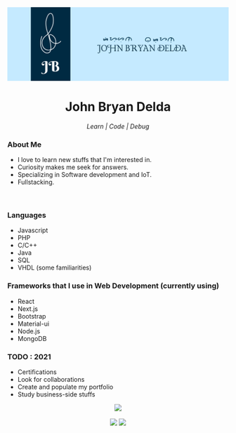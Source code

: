 <img src="https://github.com/jbryan11/jbryan11/blob/master/public/github-header v2.0.0.png?raw=true">
<h1 align="center">John Bryan Delda</h1>
<p align="center"><em>Learn | Code | Debug</em></p>

### About Me

* I love to learn new stuffs that I'm interested in. 
* Curiosity makes me seek for answers.
* Specializing in Software development and IoT.
* Fullstacking. 
<br/><br/><br/>

### Languages

* Javascript
* PHP
* C/C++
* Java
* SQL
* VHDL (some familiarities)

### Frameworks that I use in Web Development (currently using)

* React
* Next.js
* Bootstrap
* Material-ui
* Node.js
* MongoDB

### TODO : 2021

* Certifications
* Look for collaborations
* Create and populate my portfolio
* Study business-side stuffs

<p align="center">
<img src="https://github-readme-stats.vercel.app/api?username=jbryan11">
</p>

<p align="center">
<a href="https://www.twitter.com/B_R_Y_N99" alt="Twitter"><img  src="https://raw.githubusercontent.com/jayehernandez/jayehernandez/3f5402efef9a0ae89211a6e04609558e862ca616/readme/twitter-fill.svg""></a>
  <a href="mailto:mightypirates174@gmail.com" alt="Contact me"><img src="https://raw.githubusercontent.com/jayehernandez/jayehernandez/3f5402efef9a0ae89211a6e04609558e862ca616/readme/mail-fill.svg"></a>
</p>



